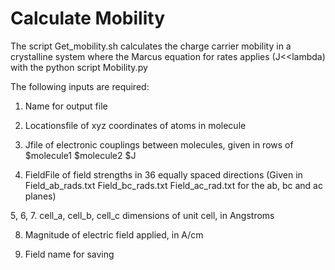 # Calculate Mobility

The script Get_mobility.sh calculates the charge carrier mobility in a crystalline system where the Marcus equation for rates applies (J<<lambda) with the python script Mobility.py

The following inputs are required:

1. Name for output file

2. Locationsfile of xyz coordinates of atoms in molecule

3. Jfile of electronic couplings between molecules, given in rows of $molecule1 $molecule2 $J

4. FieldFile of field strengths in 36 equally spaced directions (Given in Field_ab_rads.txt Field_bc_rads.txt Field_ac_rad.txt for the ab, bc and ac planes)

5, 6, 7. cell_a, cell_b, cell_c dimensions of unit cell, in Angstroms

8. Magnitude of electric field applied, in A/cm

9. Field name for saving